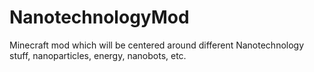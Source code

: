 # NanotechnologyMod

Minecraft mod which will be centered around different Nanotechnology stuff, nanoparticles, energy, nanobots, etc.
